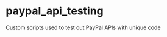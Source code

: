 paypal_api_testing
==================

Custom scripts used to test out PayPal APIs with unique code
